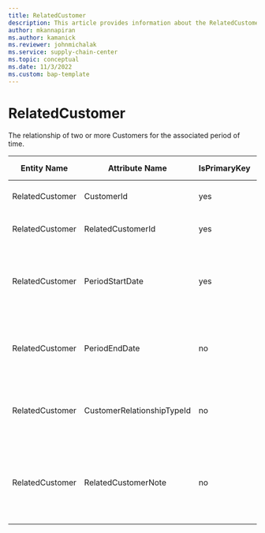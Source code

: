 ```yaml
---
title: RelatedCustomer
description: This article provides information about the RelatedCustomer entity.
author: mkannapiran
ms.author: kamanick
ms.reviewer: johnmichalak
ms.service: supply-chain-center
ms.topic: conceptual
ms.date: 11/3/2022
ms.custom: bap-template
---
```


# RelatedCustomer

The relationship of two or more Customers for the associated period of time.

| **Entity Name** | **Attribute Name** | **IsPrimaryKey** | **Data Type** | **Data Length** | **Description** |
| --- | --- | --- | --- | --- | --- |
| RelatedCustomer | CustomerId | yes | string | 36 | The unique identifier of a Customer. |
| RelatedCustomer | RelatedCustomerId | yes | string | 36 | The unique identifier of a Customer. |
| RelatedCustomer | PeriodStartDate | yes | date | 8 | The period start date for which the customer relationship is effective. |
| RelatedCustomer | PeriodEndDate | no | date | 8 | The period end date for which the customer relationship is effective. |
| RelatedCustomer | CustomerRelationshipTypeId | no | string | 36 | The unique identifier of a Household Relationship Type. |
| RelatedCustomer | RelatedCustomerNote | no | string | 1024 | A note, comment or additional information regarding the customer relationship. |
